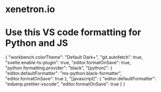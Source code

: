 # xenetron.io

# Use this VS code formatting for Python and JS

{
    "workbench.colorTheme": "Default Dark+",
    "git.autofetch": true,
    "svelte.enable-ts-plugin": true,
    "editor.formatOnSave": true,
    "python.formatting.provider": "black",
    "[python]": {
        "editor.defaultFormatter": "ms-python.black-formatter",
        "editor.formatOnSave": true
    },
    "[javascript]": {
        "editor.defaultFormatter": "esbenp.prettier-vscode",
        "editor.formatOnSave": true
    }
}

